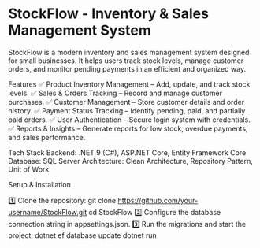 # StockFlow - Inventory & Sales Management System 
StockFlow is a modern inventory and sales management system designed for small businesses. It helps users track stock levels, manage customer orders, and monitor pending payments in an efficient and organized way.

Features
✅ Product Inventory Management – Add, update, and track stock levels.
✅ Sales & Orders Tracking – Record and manage customer purchases.
✅ Customer Management – Store customer details and order history.
✅ Payment Status Tracking – Identify pending, paid, and partially paid orders.
✅ User Authentication – Secure login system with credentials.
✅ Reports & Insights – Generate reports for low stock, overdue payments, and sales performance.

Tech Stack
Backend: .NET 9 (C#), ASP.NET Core, Entity Framework Core
Database: SQL Server
Architecture: Clean Architecture, Repository Pattern, Unit of Work

Setup & Installation

1️⃣ Clone the repository:
  git clone https://github.com/your-username/StockFlow.git
  cd StockFlow
2️⃣ Configure the database connection string in appsettings.json.
3️⃣ Run the migrations and start the project:
  dotnet ef database update
  dotnet run
